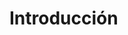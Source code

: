 Introducción
============

<!--

En él deberá establecerse las ideas que faciliten la
comprensión del tema, como ser: objetivos, antecedentes que
lo motivaron, enfoque empleado, herramientas utilizadas,
alcances, proyecciones, etc.

TEMA: Aplicación Móvil para Aprendizaje Activo en Aulas
      SCALE-UP

Ideas que facilitan la comprensión del tema:

-   Aplicación
    -   Aplicación Móvil
    -   Aplicación Web Móvil
        -   Estado actual de la tecnología web

-   Aprensizaje activo
    -   Educación basada en la ciencia
    -   Aulas SCALE-UP

-->

<!--OBJETIVOS-->



<!--ANTECEDENTES-->



<!--ENFOQUE-->



<!--HERRAMIENTAS-->



<!--ALCANCES-->
